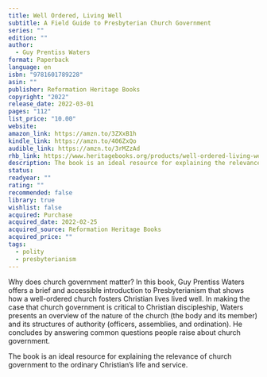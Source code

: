 ```yaml
---
title: Well Ordered, Living Well
subtitle: A Field Guide to Presbyterian Church Government
series: ""
edition: ""
author:
  - Guy Prentiss Waters
format: Paperback
language: en
isbn: "9781601789228"
asin: ""
publisher: Reformation Heritage Books
copyright: "2022"
release_date: 2022-03-01
pages: "112"
list_price: "10.00"
website: 
amazon_link: https://amzn.to/3ZXxB1h
kindle_link: https://amzn.to/406ZxQo
audible_link: https://amzn.to/3rMZzAd
rhb_link: https://www.heritagebooks.org/products/well-ordered-living-well-a-field-guide-to-presbyterian-church-government-waters.html
description: The book is an ideal resource for explaining the relevance of church government to the ordinary Christian’s life and service.
status: 
readyear: ""
rating: ""
recommended: false
library: true
wishlist: false
acquired: Purchase
acquired_date: 2022-02-25
acquired_source: Reformation Heritage Books
acquired_price: ""
tags:
  - polity
  - presbyterianism
---
```

Why does church government matter? In this book, Guy Prentiss Waters offers a brief and accessible introduction to Presbyterianism that shows how a well-ordered church fosters Christian lives lived well. In making the case that church government is critical to Christian discipleship, Waters presents an overview of the nature of the church (the body and its member) and its structures of authority (officers, assemblies, and ordination). He concludes by answering common questions people raise about church government. 

The book is an ideal resource for explaining the relevance of church government to the ordinary Christian’s life and service.